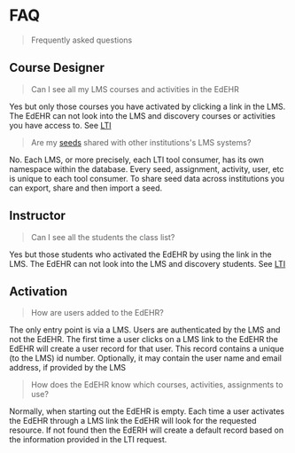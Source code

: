 # FAQ
> Frequently asked questions

## Course Designer

> Can I see all my LMS courses and activities in the EdEHR

Yes but only those courses you have activated by clicking a link in the LMS. The EdEHR can not look into the LMS and discovery courses or activities you have access to.   See [LTI](/shared/definitions.md#lti)

> Are my [seeds](/shared/definitions.md#seed) shared with other institutions's LMS systems?

No. Each LMS, or more precisely, each LTI tool consumer, has its own namespace within the database. Every seed, assignment, activity, user, etc is unique to each tool consumer.  To share seed data across institutions you can export, share and then import a seed.

## Instructor

> Can I see all the students the class list?

Yes but those students who activated the EdEHR by using the link in the LMS. The EdEHR can not look into the LMS and discovery students.  See [LTI](/shared/definitions.md#lti)

## Activation

> How are users added to the EdEHR?

The only entry point is via a LMS. Users are authenticated by the LMS and not the EdEHR.  The first time a user clicks on a LMS link to the EdEHR the EdEHR will create a user record for that user.  This record contains a unique (to the LMS) id number. Optionally, it may contain the user name and email address, if provided by the LMS

> How does the EdEHR know which courses, activities, assignments to use?

Normally, when starting out the EdEHR is empty.  Each time a user activates the EdEHR through a LMS link the EdEHR will look for the requested resource. If not found then the EdERH will create a default record based on the information provided in the LTI request.
